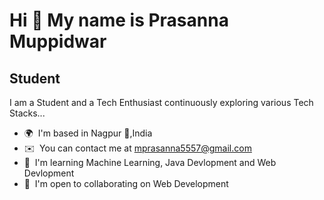 Hi 👋 My name is Prasanna Muppidwar
===================================

Student
---------------

I am a Student and a Tech Enthusiast continuously exploring various Tech Stacks...

*   🌍  I'm based in Nagpur 🍊,India
*   ✉️  You can contact me at [mprasanna5557@gmail.com](mailto:mprasanna5557@gmail.com)
*   🧠  I'm learning Machine Learning, Java Devlopment and Web Devlopment
*   🤝  I'm open to collaborating on Web Development
  
                 
